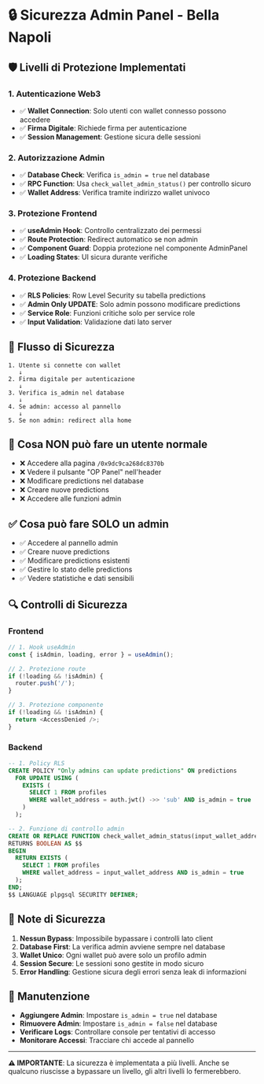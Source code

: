 # 🔒 Sicurezza Admin Panel - Bella Napoli

## 🛡️ Livelli di Protezione Implementati

### 1. **Autenticazione Web3**
- ✅ **Wallet Connection**: Solo utenti con wallet connesso possono accedere
- ✅ **Firma Digitale**: Richiede firma per autenticazione
- ✅ **Session Management**: Gestione sicura delle sessioni

### 2. **Autorizzazione Admin**
- ✅ **Database Check**: Verifica `is_admin = true` nel database
- ✅ **RPC Function**: Usa `check_wallet_admin_status()` per controllo sicuro
- ✅ **Wallet Address**: Verifica tramite indirizzo wallet univoco

### 3. **Protezione Frontend**
- ✅ **useAdmin Hook**: Controllo centralizzato dei permessi
- ✅ **Route Protection**: Redirect automatico se non admin
- ✅ **Component Guard**: Doppia protezione nel componente AdminPanel
- ✅ **Loading States**: UI sicura durante verifiche

### 4. **Protezione Backend**
- ✅ **RLS Policies**: Row Level Security su tabella predictions
- ✅ **Admin Only UPDATE**: Solo admin possono modificare predictions
- ✅ **Service Role**: Funzioni critiche solo per service role
- ✅ **Input Validation**: Validazione dati lato server

## 🔐 Flusso di Sicurezza

```
1. Utente si connette con wallet
   ↓
2. Firma digitale per autenticazione
   ↓
3. Verifica is_admin nel database
   ↓
4. Se admin: accesso al pannello
   ↓
5. Se non admin: redirect alla home
```

## 🚫 Cosa NON può fare un utente normale

- ❌ Accedere alla pagina `/0x9dc9ca268dc8370b`
- ❌ Vedere il pulsante "OP Panel" nell'header
- ❌ Modificare predictions nel database
- ❌ Creare nuove predictions
- ❌ Accedere alle funzioni admin

## ✅ Cosa può fare SOLO un admin

- ✅ Accedere al pannello admin
- ✅ Creare nuove predictions
- ✅ Modificare predictions esistenti
- ✅ Gestire lo stato delle predictions
- ✅ Vedere statistiche e dati sensibili

## 🔍 Controlli di Sicurezza

### Frontend
```typescript
// 1. Hook useAdmin
const { isAdmin, loading, error } = useAdmin();

// 2. Protezione route
if (!loading && !isAdmin) {
  router.push('/');
}

// 3. Protezione componente
if (!loading && !isAdmin) {
  return <AccessDenied />;
}
```

### Backend
```sql
-- 1. Policy RLS
CREATE POLICY "Only admins can update predictions" ON predictions
  FOR UPDATE USING (
    EXISTS (
      SELECT 1 FROM profiles 
      WHERE wallet_address = auth.jwt() ->> 'sub' AND is_admin = true
    )
  );

-- 2. Funzione di controllo admin
CREATE OR REPLACE FUNCTION check_wallet_admin_status(input_wallet_address TEXT)
RETURNS BOOLEAN AS $$
BEGIN
  RETURN EXISTS (
    SELECT 1 FROM profiles 
    WHERE wallet_address = input_wallet_address AND is_admin = true
  );
END;
$$ LANGUAGE plpgsql SECURITY DEFINER;
```

## 🚨 Note di Sicurezza

1. **Nessun Bypass**: Impossibile bypassare i controlli lato client
2. **Database First**: La verifica admin avviene sempre nel database
3. **Wallet Unico**: Ogni wallet può avere solo un profilo admin
4. **Session Secure**: Le sessioni sono gestite in modo sicuro
5. **Error Handling**: Gestione sicura degli errori senza leak di informazioni

## 🔧 Manutenzione

- **Aggiungere Admin**: Impostare `is_admin = true` nel database
- **Rimuovere Admin**: Impostare `is_admin = false` nel database
- **Verificare Logs**: Controllare console per tentativi di accesso
- **Monitorare Accessi**: Tracciare chi accede al pannello

---

**⚠️ IMPORTANTE**: La sicurezza è implementata a più livelli. Anche se qualcuno riuscisse a bypassare un livello, gli altri livelli lo fermerebbero.
